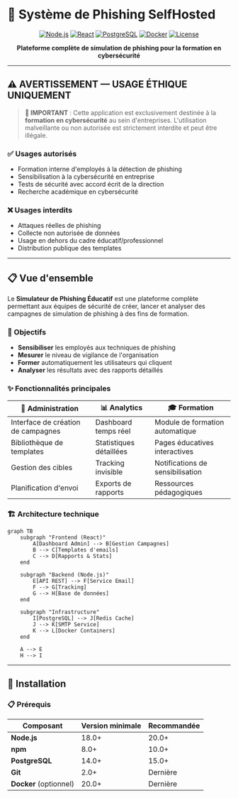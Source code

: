 # 🎣 Système de Phishing SelfHosted

<div align="center">

[![Node.js](https://img.shields.io/badge/Node.js-18+-green.svg)](https://nodejs.org/)
[![React](https://img.shields.io/badge/React-18+-blue.svg)](https://reactjs.org/)
[![PostgreSQL](https://img.shields.io/badge/PostgreSQL-14+-blue.svg)](https://postgresql.org/)
[![Docker](https://img.shields.io/badge/Docker-Ready-blue.svg)](https://docker.com/)
[![License](https://img.shields.io/badge/License-Internal_Use-red.svg)](#licence)

**Plateforme complète de simulation de phishing pour la formation en cybersécurité**

</div>

---

## ⚠️ AVERTISSEMENT — USAGE ÉTHIQUE UNIQUEMENT

> **🚨 IMPORTANT** : Cette application est exclusivement destinée à la **formation en cybersécurité** au sein d'entreprises. L'utilisation malveillante ou non autorisée est strictement interdite et peut être illégale.

### ✅ Usages autorisés

* Formation interne d'employés à la détection de phishing
* Sensibilisation à la cybersécurité en entreprise
* Tests de sécurité avec accord écrit de la direction
* Recherche académique en cybersécurité

### ❌ Usages interdits

* Attaques réelles de phishing
* Collecte non autorisée de données
* Usage en dehors du cadre éducatif/professionnel
* Distribution publique des templates

---

## 📋 Vue d'ensemble

Le **Simulateur de Phishing Éducatif** est une plateforme complète permettant aux équipes de sécurité de créer, lancer et analyser des campagnes de simulation de phishing à des fins de formation.

### 🎯 Objectifs

* **Sensibiliser** les employés aux techniques de phishing
* **Mesurer** le niveau de vigilance de l'organisation
* **Former** automatiquement les utilisateurs qui cliquent
* **Analyser** les résultats avec des rapports détaillés

### ✨ Fonctionnalités principales

| 🔧 **Administration**              | 📊 **Analytics**        | 🎓 **Formation**                 |
| ---------------------------------- | ----------------------- | -------------------------------- |
| Interface de création de campagnes | Dashboard temps réel    | Module de formation automatique  |
| Bibliothèque de templates          | Statistiques détaillées | Pages éducatives interactives    |
| Gestion des cibles                 | Tracking invisible      | Notifications de sensibilisation |
| Planification d'envoi              | Exports de rapports     | Ressources pédagogiques          |

### 🏗️ Architecture technique

```mermaid
graph TB
    subgraph "Frontend (React)"
        A[Dashboard Admin] --> B[Gestion Campagnes]
        B --> C[Templates d'emails]
        C --> D[Rapports & Stats]
    end
    
    subgraph "Backend (Node.js)"
        E[API REST] --> F[Service Email]
        F --> G[Tracking]
        G --> H[Base de données]
    end
    
    subgraph "Infrastructure"
        I[PostgreSQL] --> J[Redis Cache]
        J --> K[SMTP Service]
        K --> L[Docker Containers]
    end
    
    A --> E
    H --> I
```

---

## 🚀 Installation

### 📋 Prérequis

| Composant              | Version minimale | Recommandée |
| ---------------------- | ---------------- | ----------- |
| **Node.js**            | 18.0+            | 20.0+       |
| **npm**                | 8.0+             | 10.0+       |
| **PostgreSQL**         | 14.0+            | 15.0+       |
| **Git**                | 2.0+             | Dernière    |
| **Docker** (optionnel) | 20.0+            | Dernière    |

